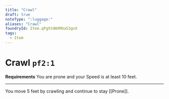 ```yaml
---
title: "Crawl"
draft: true
noteType: ":luggage:"
aliases: "Crawl"
foundryId: Item.qPgXtdWXMUa53gnX
tags:
  - Item
---
```


# Crawl `pf2:1`

**Requirements** You are prone and your Speed is at least 10 feet.

* * *

You move 5 feet by crawling and continue to stay [[Prone]].
